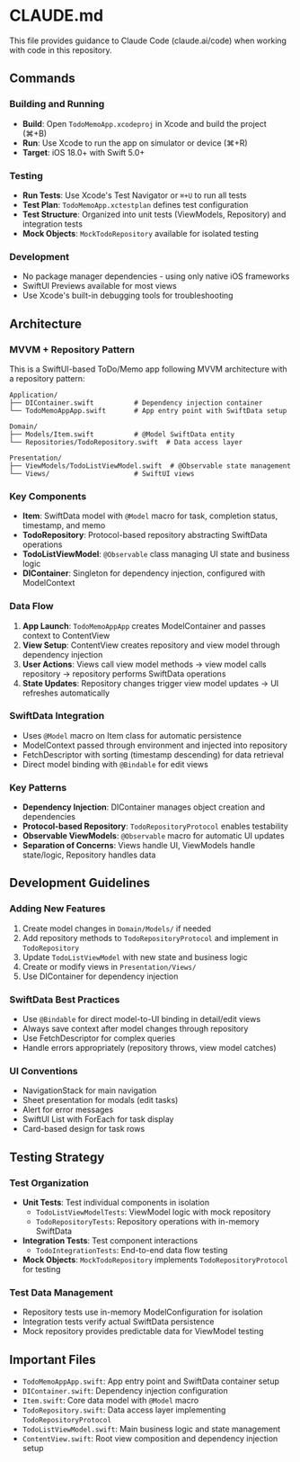 # CLAUDE.md

This file provides guidance to Claude Code (claude.ai/code) when working with code in this repository.

## Commands

### Building and Running
- **Build**: Open `TodoMemoApp.xcodeproj` in Xcode and build the project (⌘+B)
- **Run**: Use Xcode to run the app on simulator or device (⌘+R)
- **Target**: iOS 18.0+ with Swift 5.0+

### Testing
- **Run Tests**: Use Xcode's Test Navigator or `⌘+U` to run all tests
- **Test Plan**: `TodoMemoApp.xctestplan` defines test configuration
- **Test Structure**: Organized into unit tests (ViewModels, Repository) and integration tests
- **Mock Objects**: `MockTodoRepository` available for isolated testing

### Development
- No package manager dependencies - using only native iOS frameworks
- SwiftUI Previews available for most views
- Use Xcode's built-in debugging tools for troubleshooting

## Architecture

### MVVM + Repository Pattern
This is a SwiftUI-based ToDo/Memo app following MVVM architecture with a repository pattern:

```
Application/
├── DIContainer.swift          # Dependency injection container
└── TodoMemoAppApp.swift       # App entry point with SwiftData setup

Domain/
├── Models/Item.swift          # @Model SwiftData entity
└── Repositories/TodoRepository.swift  # Data access layer

Presentation/
├── ViewModels/TodoListViewModel.swift  # @Observable state management
└── Views/                     # SwiftUI views
```

### Key Components
- **Item**: SwiftData model with `@Model` macro for task, completion status, timestamp, and memo
- **TodoRepository**: Protocol-based repository abstracting SwiftData operations
- **TodoListViewModel**: `@Observable` class managing UI state and business logic
- **DIContainer**: Singleton for dependency injection, configured with ModelContext

### Data Flow
1. **App Launch**: `TodoMemoAppApp` creates ModelContainer and passes context to ContentView
2. **View Setup**: ContentView creates repository and view model through dependency injection
3. **User Actions**: Views call view model methods → view model calls repository → repository performs SwiftData operations
4. **State Updates**: Repository changes trigger view model updates → UI refreshes automatically

### SwiftData Integration
- Uses `@Model` macro on Item class for automatic persistence
- ModelContext passed through environment and injected into repository
- FetchDescriptor with sorting (timestamp descending) for data retrieval
- Direct model binding with `@Bindable` for edit views

### Key Patterns
- **Dependency Injection**: DIContainer manages object creation and dependencies
- **Protocol-based Repository**: `TodoRepositoryProtocol` enables testability
- **Observable ViewModels**: `@Observable` macro for automatic UI updates
- **Separation of Concerns**: Views handle UI, ViewModels handle state/logic, Repository handles data

## Development Guidelines

### Adding New Features
1. Create model changes in `Domain/Models/` if needed
2. Add repository methods to `TodoRepositoryProtocol` and implement in `TodoRepository`
3. Update `TodoListViewModel` with new state and business logic
4. Create or modify views in `Presentation/Views/`
5. Use DIContainer for dependency injection

### SwiftData Best Practices
- Use `@Bindable` for direct model-to-UI binding in detail/edit views
- Always save context after model changes through repository
- Use FetchDescriptor for complex queries
- Handle errors appropriately (repository throws, view model catches)

### UI Conventions
- NavigationStack for main navigation
- Sheet presentation for modals (edit tasks)
- Alert for error messages
- SwiftUI List with ForEach for task display
- Card-based design for task rows

## Testing Strategy

### Test Organization
- **Unit Tests**: Test individual components in isolation
  - `TodoListViewModelTests`: ViewModel logic with mock repository
  - `TodoRepositoryTests`: Repository operations with in-memory SwiftData
- **Integration Tests**: Test component interactions
  - `TodoIntegrationTests`: End-to-end data flow testing
- **Mock Objects**: `MockTodoRepository` implements `TodoRepositoryProtocol` for testing

### Test Data Management
- Repository tests use in-memory ModelConfiguration for isolation
- Integration tests verify actual SwiftData persistence
- Mock repository provides predictable data for ViewModel testing

## Important Files
- `TodoMemoAppApp.swift`: App entry point and SwiftData container setup
- `DIContainer.swift`: Dependency injection configuration
- `Item.swift`: Core data model with `@Model` macro
- `TodoRepository.swift`: Data access layer implementing `TodoRepositoryProtocol`
- `TodoListViewModel.swift`: Main business logic and state management
- `ContentView.swift`: Root view composition and dependency injection setup